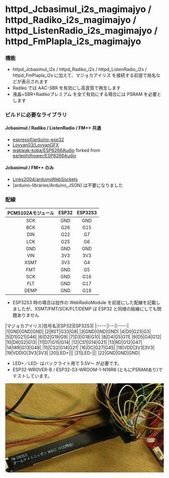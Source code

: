 # httpd_Jcbasimul_i2s_magimajyo / httpd_Radiko_i2s_magimajyo / httpd_ListenRadio_i2s_magimajyo / httpd_FmPlapla_i2s_magimajyo

### 機能
- httpd_Jcbasimul_i2s / httpd_Radiko_i2s / httpd_ListenRadio_i2s / httpd_FmPlapla_i2s に加えて、マジョカアイリス を接続する前提で局名などが表示されます
- Radiko では AAC-SBR を有効にし高音質で再生します
- 液晶+SBR+Radikoプレミアム を全て有効にする場合には PSRAM を必要とします

### ビルドに必要なライブラリ
#### Jcbasimul / Radiko / ListenRadio / FM++ 共通
- [espressif/arduino-esp32](https://github.com/espressif/arduino-esp32)
- [Lovyan03/LovyanGFX](https://github.com/lovyan03/LovyanGFX)
- [wakwak-koba/ESP8266Audio](https://github.com/wakwak-koba/ESP8266Audio) forked from [earlephilhower/ESP8266Audio](https://github.com/earlephilhower/ESP8266Audio)
#### Jcbasimul / FM++ のみ
- [Links2004/arduinoWebSockets](https://github.com/Links2004/arduinoWebSockets)
- [arduino-libraries/Arduino_JSON] は不要になりました

### 配線
|PCM5102Aモジュール|ESP32|ESP32S3|
|:----:|:----:|:----:|
|SCK|GND|GND|
|BCK|G26|G15|
|DIN|G22|G7|
|LCK|G25|G6|
|GND|GND|GND|
|VIN|3V3|3V3|
|XSMT|3V3|G4
|FMT|GND|G5|
|SCK|GND|G16|
|FLT|GND|G17|
|DEMP|GND|G18|
- ESP32S3 時の場合は拙作の WebRadioModule を前提にした配線を記載しましたが、XSMT/FMT/SCK/FLT/DEMP は ESP32 と同様の結線にしても問題ありません

|マジョカアイリス|信号名|ESP32|ESP32S3|
|:----:|:--:|:----:|
|1|GND|GND|GND|
|2|RST|G33|G8|
|3|GND|GND|GND|
|4|D0|G23|G3|
|5|D1|G21|G46|
|6|D2|G19|G9|
|7|D3|G18|G10|
|8|D4|G5|G11|
|9|D5|G4|G12|
|10|D6|G2|G13|
|11|D7|G15|G14|
|12|CS1|G14|G21|
|13|RD|G12|G47|
|14|WR|G13|G48|
|15|CS2|G14|G21|
|16|DC|G27|G45|
|18|VDD|3V3|3V3|
|19|VDDIO|3V3|3V3|
|20|LED+|||
|21|LED-|||
|22|GND|GND|GND|
- LED+／LED- はバックライト用で 5.5V～ が必要です。
- ESP32-WROVER-B / ESP32-S3-WROOM-1-N16R8 (ともにPSRAMあり)でテストしています。

![image1](/docs/magimajyo.JPG)
